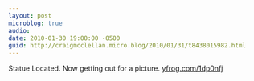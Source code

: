 ```yaml
---
layout: post
microblog: true
audio: 
date: 2010-01-30 19:00:00 -0500
guid: http://craigmcclellan.micro.blog/2010/01/31/t8438015982.html
---
```

Statue Located. Now getting out for a picture.  [yfrog.com/1dp0nfj](http://yfrog.com/1dp0nfj)
